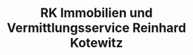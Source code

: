 ---
title: "RK Immobilien und Vermittlungsservice Reinhard Kotewitz"
url: /freiberg/rk-immobilien-und-vermittlungsservice-reinhard-kotewitz/
shop: Immobilien
---